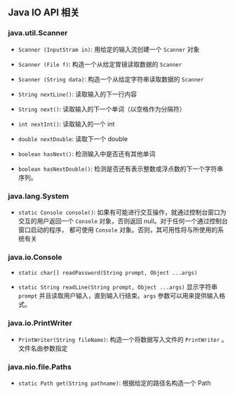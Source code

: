 ## Java IO  API 相关

### java.util.Scanner

* `Scanner (InputStram in)`: 用给定的输入流创建一个 `Scanner` 对象

* `Scanner (File f)`: 构造一个从给定胃镜读取数据的 `Scanner`

* `Scanner (String data)`: 构造一个从给定字符串读取数据的 `Scanner`

* `String nextLine()`: 读取输入的下一行内容

* `String next()`: 读取输入的下一个单词（以空格作为分隔符）

* `int nextInt()`: 读取输入的一个 int

* `double nextDouble`: 读取下一个 double

* `boolean hasNext()`: 检测输入中是否还有其他单词

* `boolean hasNextDouble()`: 检测是否还有表示整数或浮点数的下一个字符串序列。

### java.lang.System

* `static Console console()`: 
如果有可能进行交互操作，就通过控制台窗口为交互的用户返回一个 `Console` 对象，否则返回 null。对于任何一个通过控制台窗口启动的程序，
都可使用 `Console` 对象。否则，其可用性将与所使用的系统有关

### java.io.Console

* `static char[] readPassword(String prompt, Object ...args)`

* `static String readLine(String prompt, Object ...args)`
显示字符串 `prompt` 并且读取用户输入，直到输入行结束。`args` 参数可以用来提供输入格式。

### java.io.PrintWriter

* `PrintWriter(String fileName)`: 构造一个将数据写入文件的 `PrintWriter` 。文件名由参数指定

### java.nio.file.Paths

* `static Path get(String pathname)`: 根据给定的路径名构造一个 Path

 

